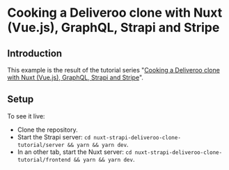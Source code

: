 # Cooking a Deliveroo clone with Nuxt (Vue.js), GraphQL, Strapi and Stripe

## Introduction

This example is the result of the tutorial series "[Cooking a Deliveroo clone with Nuxt (Vue.js), GraphQL, Strapi and Stripe](https://blog.strapi.io/cooking-a-deliveroo-clone-with-nuxt-vue-js-graphql-strapi-and-stripe-setup-part-1-7)".

## Setup

To see it live:

 - Clone the repository.
 - Start the Strapi server: `cd nuxt-strapi-deliveroo-clone-tutorial/server && yarn && yarn dev`.
 - In an other tab, start the Nuxt server: `cd nuxt-strapi-deliveroo-clone-tutorial/frontend && yarn && yarn dev`.
